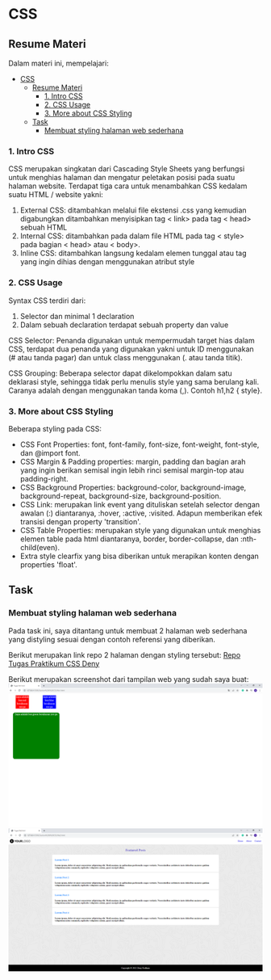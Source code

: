 # CSS

## Resume Materi
Dalam materi ini, mempelajari:
- [CSS](#css)
  - [Resume Materi](#resume-materi)
    - [1. Intro CSS](#1-intro-css)
    - [2. CSS Usage](#2-css-usage)
    - [3. More about CSS Styling](#3-more-about-css-styling)
  - [Task](#task)
    - [Membuat styling halaman web sederhana](#membuat-styling-halaman-web-sederhana)

### 1. Intro CSS

CSS merupakan singkatan dari Cascading Style Sheets yang berfungsi untuk menghias halaman dan mengatur peletakan posisi pada suatu halaman website. Terdapat tiga cara untuk menambahkan CSS kedalam suatu HTML / website yakni:
1. External CSS: ditambahkan melalui file ekstensi .css yang kemudian digabungkan ditambahkan menyisipkan tag < link> pada tag < head> sebuah HTML
2. Internal CSS: ditambahkan pada dalam file HTML pada tag < style> pada bagian < head> atau < body>.
3. Inline CSS: ditambahkan langsung kedalam elemen tunggal atau tag yang ingin dihias dengan menggunakan atribut style 

### 2. CSS Usage

Syntax CSS terdiri dari:
1. Selector dan minimal 1 declaration
2. Dalam sebuah declaration terdapat sebuah property dan value

CSS Selector: Penanda digunakan untuk mempermudah target hias dalam CSS, terdapat dua penanda yang digunakan yakni untuk ID menggunakan (# atau tanda pagar) dan untuk class menggunakan (. atau tanda titik).

CSS Grouping: Beberapa selector dapat dikelompokkan dalam satu deklarasi style, sehingga tidak perlu menulis style yang sama berulang kali. Caranya adalah dengan menggunakan tanda koma (,). Contoh h1,h2 { style}.

### 3. More about CSS Styling
Beberapa styling pada CSS:
- CSS Font Properties: font, font-family, font-size, font-weight, font-style, dan @import font.
- CSS Margin & Padding properties: margin, padding dan bagian arah yang ingin berikan semisal ingin lebih rinci semisal margin-top atau padding-right.
- CSS Background Properties: background-color, background-image, background-repeat, background-size, background-position. 
- CSS Link: merupakan link event yang dituliskan setelah selector dengan awalan (:) diantaranya, :hover, :active, :visited. Adapun memberikan efek transisi dengan property 'transition'.
- CSS Table Properties: merupakan style yang digunakan untuk menghias elemen table pada html diantaranya, border, border-collapse, dan :nth-child(even).
- Extra style clearfix yang bisa diberikan untuk merapikan konten dengan properties 'float'.

## Task
### Membuat styling halaman web sederhana
Pada task ini, saya ditantang untuk membuat 2 halaman web sederhana yang distyling sesuai dengan contoh referensi yang diberikan.

Berikut merupakan link repo 2 halaman dengan styling tersebut:
[Repo Tugas Praktikum CSS Deny](https://github.com/denyFh/tugas-react/tree/master/Section%206%20CSS)

Berikut merupakan screenshot dari tampilan web yang sudah saya buat:
![file1.html](./screenshots/file1html.png)
![file1.html](./screenshots/file2html.png)

